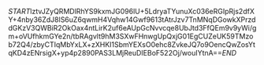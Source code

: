 $START$lztvJZyQRMDlRhYS9kxmJG096lU+5LdryaTYunuXc036eRGIpRjs2dfXY+4nby36ZdJ8lS6uZ6qwmH4Vqhw14Gwf9613tAtrJzv7TnMNqDGowkXPrzddGKzV3QWBiR2OkOax4ntLirK2uf6eAUpGcNvvcqe8UbJtd3FfQEm9v9yWi/gm+oVUfhkmGYe2n/tbRAgvlt9hM3SXwFHnwgUpQxjG01EgCUZeUK59TMzob72Q4/zbyCTIqMbYxLX+zXHKI1SbmYEXsO0ehc8ZvkeJQ7o9OencQwZosYtqKD4zENrsigX+yp4p2890PAS3LMjReuDIEBoF522Oj/wouIYtnA==$END$